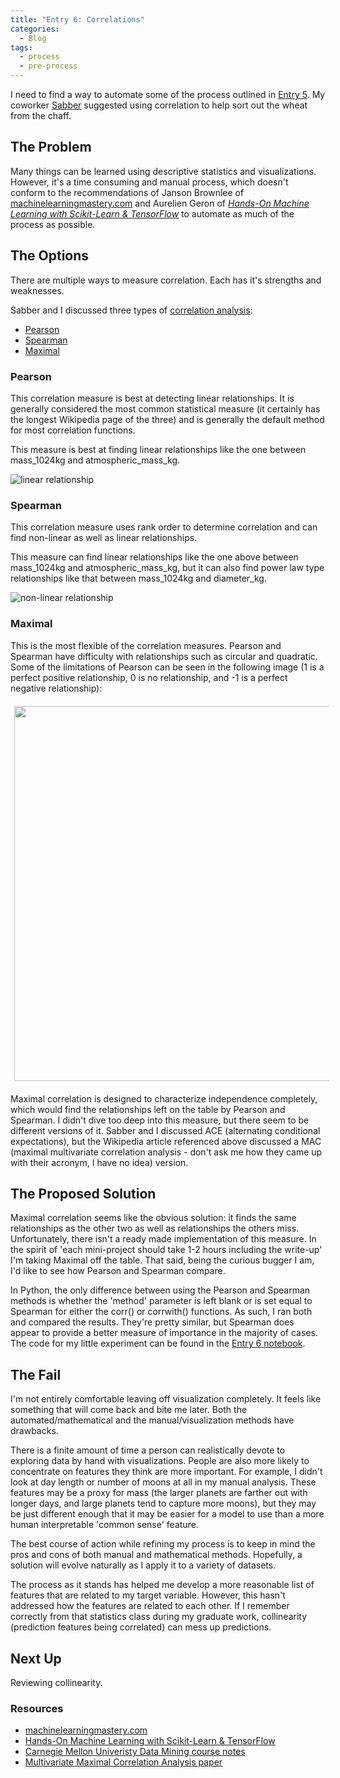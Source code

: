 ```yaml
---
title: "Entry 6: Correlations"
categories:
  - Blog
tags:
  - process
  - pre-process
---
```


I need to find a way to automate some of the process outlined in [Entry 5](https://julielinx.github.io/blog/EDA/). My coworker [Sabber](https://medium.com/@sabber) suggested using correlation to help sort out the wheat from the chaff.

## The Problem

Many things can be learned using descriptive statistics and visualizations. However, it's a time consuming and manual process, which doesn't conform to the recommendations of Janson Brownlee of [machinelearningmastery.com](https://machinelearningmastery.com/) and Aurelien Geron of *[Hands-On Machine Learning with Scikit-Learn & TensorFlow](https://www.amazon.com/Hands-Machine-Learning-Scikit-Learn-TensorFlow/dp/1491962291)* to automate as much of the process as possible. 

## The Options

There are multiple ways to measure correlation. Each has it's strengths and weaknesses.

Sabber and I discussed three types of [correlation analysis](https://www.stat.cmu.edu/~ryantibs/datamining/lectures/11-cor2.pdf):
- [Pearson](https://www.spss-tutorials.com/pearson-correlation-coefficient/)
- [Spearman](https://en.wikipedia.org/wiki/Spearman%27s_rank_correlation_coefficient)
- [Maximal](http://proceedings.mlr.press/v32/nguyenc14.pdf)

### Pearson

This correlation measure is best at detecting linear relationships. It is generally considered the most common statistical measure (it certainly has the longest Wikipedia page of the three) and is generally the default method for most correlation functions.

This measure is best at finding linear relationships like the one between mass_1024kg and atmospheric_mass_kg.

![linear relationship](https://julielinx.github.io/assets/images/06_EDA_1.png)

### Spearman

This correlation measure uses rank order to determine correlation and can find non-linear as well as linear relationships.

This measure can find linear relationships like the one above between mass_1024kg and atmospheric_mass_kg, but it can also find power law type relationships like that between mass_1024kg and diameter_kg.

![non-linear relationship](https://julielinx.github.io/assets/images/06_EDA_2.png)

### Maximal

This is the most flexible of the correlation measures. Pearson and Spearman have difficulty with relationships such as circular and quadratic. Some of the limitations of Pearson can be seen in the following image (1 is a perfect positive relationship, 0 is no relationship, and -1 is a perfect negative relationship):

<img src="https://upload.wikimedia.org/wikipedia/commons/thumb/d/d4/Correlation_examples2.svg/1920px-Correlation_examples2.svg.png" width=600 style="margin:6px 6px">

Maximal correlation is designed to characterize independence completely, which would find the relationships left on the table by Pearson and Spearman. I didn't dive too deep into this measure, but there seem to be different versions of it. Sabber and I discussed ACE (alternating conditional expectations), but the Wikipedia article referenced above discussed a MAC (maximal multivariate correlation analysis - don't ask me how they came up with their acronym, I have no idea) version.

## The Proposed Solution

Maximal correlation seems like the obvious solution: it finds the same relationships as the other two as well as relationships the others miss. Unfortunately, there isn't a ready made implementation of this measure. In the spirit of 'each mini-project should take 1-2 hours including the write-up' I'm taking Maximal off the table. That said, being the curious bugger I am, I'd like to see how Pearson and Spearman compare.

In Python, the only difference between using the Pearson and Spearman methods is whether the 'method' parameter is left blank or is set equal to Spearman for either the corr() or corrwith() functions. As such, I ran both and compared the results. They're pretty similar, but Spearman does appear to provide a better measure of importance in the majority of cases. The code for my little experiment can be found in the [Entry 6 notebook](https://github.com/julielinx/datascience_diaries/blob/master/01_ml_process/06_nb_EDA_corr.ipynb).

## The Fail

I'm not entirely comfortable leaving off visualization completely. It feels like something that will come back and bite me later. Both the automated/mathematical and the manual/visualization methods have drawbacks.

There is a finite amount of time a person can realistically devote to exploring data by hand with visualizations. People are also more likely to concentrate on features they think are more important. For example, I didn't look at day length or number of moons at all in my manual analysis. These features may be a proxy for mass (the larger planets are farther out with longer days, and large planets tend to capture more moons), but they may be just different enough that it may be easier for a model to use than a more human interpretable 'common sense' feature.

The best course of action while refining my process is to keep in mind the pros and cons of both manual and mathematical methods. Hopefully, a solution will evolve naturally as I apply it to a variety of datasets.

The process as it stands has helped me develop a more reasonable list of features that are related to my target variable. However, this hasn't addressed how the features are related to each other. If I remember correctly from that statistics class during my graduate work, collinearity (prediction features being correlated) can mess up predictions.

## Next Up

Reviewing collinearity.

### Resources

- [machinelearningmastery.com](https://machinelearningmastery.com/)
- [Hands-On Machine Learning with Scikit-Learn & TensorFlow](https://www.amazon.com/Hands-Machine-Learning-Scikit-Learn-TensorFlow/dp/1491962291)
- [Carnegie Mellon Univeristy Data Mining course notes](https://www.stat.cmu.edu/~ryantibs/datamining/)
- [Multivariate Maximal Correlation Analysis paper](http://proceedings.mlr.press/v32/nguyenc14.pdf)

